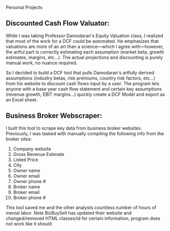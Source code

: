 Personal Projects

## Discounted Cash Flow Valuator: ##
While I was taking Professor Damodaran's Equity Valuation class, I realized that most of the work for a DCF could be automated. He emphasizes that valuations are more of an art than a science—which I agree with—however, the artful part is correctly estimating each assumption (market beta, growth estimates, margins, etc...). The actual projections and discounting is purely manual work, no nuance required. 

So I decided to build a DCF tool that pulls Damodaran's artfully derived assumptions (industry betas, risk premiums, country risk factors, etc...) from his website to discount cash flows input by a user. The program lets anyone with a base year cash flow statement and certain key assumptions (revenue growth, EBIT margins...) quickly create a DCF Model and export as an Excel sheet.




## Business Broker Webscraper: ##
I built this tool to scrape key data from business broker websites. Previously, I was tasked with manually 
compiling the following info from the broker sites:
1. Company website
2. Gross Revenue Estimate
3. Listed Price
4. City
5. Owner name
6. Owner email
7. Owner phone #
8. Broker name
9. Broker email
10. Broker phone #

This tool saved me and the other analysts countless number of hours of menial labor. 
*Note* BizBuySell has updated their website and changed/removed HTML classes/id for certain information, program does not work like it should


